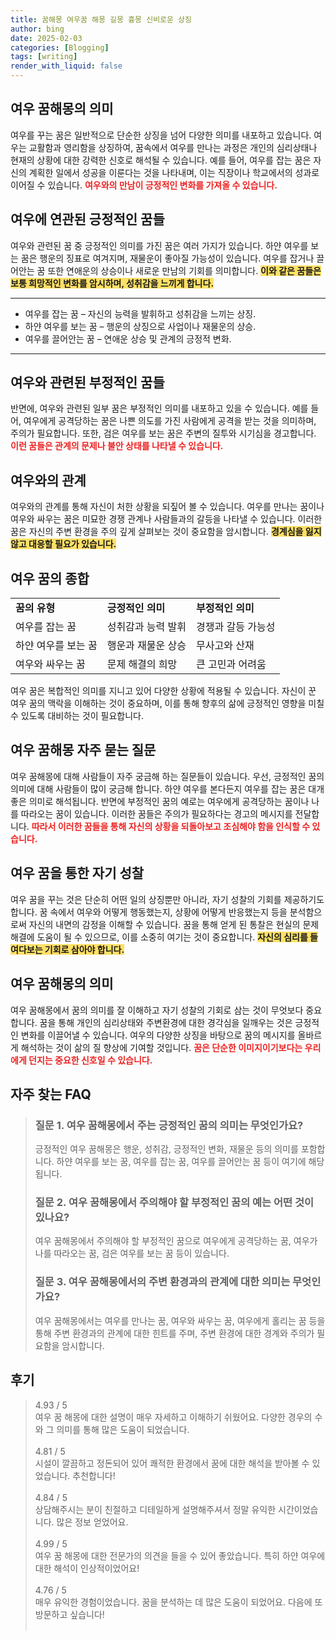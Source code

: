 ```yaml
---
title: 꿈해몽 여우꿈 해몽 길몽 흉몽 신비로운 상징
author: bing
date: 2025-02-03
categories: [Blogging]
tags: [writing]
render_with_liquid: false
---
```



<h2 id='여우꿈해몽의의미'>여우 꿈해몽의 의미</h2>

<p>여우를 꾸는 꿈은 일반적으로 단순한 상징을 넘어 다양한 의미를 내포하고 있습니다. 여우는 교활함과 영리함을 상징하여, 꿈속에서 여우를 만나는 과정은 개인의 심리상태나 현재의 상황에 대한 강력한 신호로 해석될 수 있습니다. 예를 들어, 여우를 잡는 꿈은 자신의 계획한 일에서 성공을 이룬다는 것을 나타내며, 이는 직장이나 학교에서의 성과로 이어질 수 있습니다. <b><span style="color: #ee2323;">여우와의 만남이 긍정적인 변화를 가져올 수 있습니다.</span></b></p>

<h2 id='여우에연관된긍정적인꿈들'>여우에 연관된 긍정적인 꿈들</h2>

<p>여우와 관련된 꿈 중 긍정적인 의미를 가진 꿈은 여러 가지가 있습니다. 하얀 여우를 보는 꿈은 행운의 징표로 여겨지며, 재물운이 좋아질 가능성이 있습니다. 여우를 잡거나 끌어안는 꿈 또한 연애운의 상승이나 새로운 만남의 기회를 의미합니다. <b><span style="background-color: #ffe066;">이와 같은 꿈들은 보통 희망적인 변화를 암시하며, 성취감을 느끼게 합니다.</span></b></p>

<hr />

<ul>
    <li>여우를 잡는 꿈 – 자신의 능력을 발휘하고 성취감을 느끼는 상징.</li>
    <li>하얀 여우를 보는 꿈 – 행운의 상징으로 사업이나 재물운의 상승.</li>
    <li>여우를 끌어안는 꿈 – 연애운 상승 및 관계의 긍정적 변화.</li>
</ul>

<hr />

<h2 id='여우와관련된부정적인꿈들'>여우와 관련된 부정적인 꿈들</h2>

<p>반면에, 여우와 관련된 일부 꿈은 부정적인 의미를 내포하고 있을 수 있습니다. 예를 들어, 여우에게 공격당하는 꿈은 나쁜 의도를 가진 사람에게 공격을 받는 것을 의미하며, 주의가 필요합니다. 또한, 검은 여우를 보는 꿈은 주변의 질투와 시기심을 경고합니다. <b><span style="color: #ee2323;">이런 꿈들은 관계의 문제나 불안 상태를 나타낼 수 있습니다.</span></b></p>

<h2 id='여우와의관계'>여우와의 관계</h2>

<p>여우와의 관계를 통해 자신이 처한 상황을 되짚어 볼 수 있습니다. 여우를 만나는 꿈이나 여우와 싸우는 꿈은 미묘한 경쟁 관계나 사람들과의 갈등을 나타낼 수 있습니다. 이러한 꿈은 자신의 주변 환경을 주의 깊게 살펴보는 것이 중요함을 암시합니다. <b><span style="background-color: #ffe066;">경계심을 잃지 않고 대응할 필요가 있습니다.</span></b></p>

<h2 id='여우꿈의종합'>여우 꿈의 종합</h2>

<table>
    <tr>
        <td><b>꿈의 유형</b></td>
        <td><b>긍정적인 의미</b></td>
        <td><b>부정적인 의미</b></td>
    </tr>
    <tr>
        <td>여우를 잡는 꿈</td>
        <td>성취감과 능력 발휘</td>
        <td>경쟁과 갈등 가능성</td>
    </tr>
    <tr>
        <td>하얀 여우를 보는 꿈</td>
        <td>행운과 재물운 상승</td>
        <td>무사고와 산재</td>
    </tr>
    <tr>
        <td>여우와 싸우는 꿈</td>
        <td>문제 해결의 희망</td>
        <td>큰 고민과 어려움</td>
    </tr>
</table>

<p>여우 꿈은 복합적인 의미를 지니고 있어 다양한 상황에 적용될 수 있습니다. 자신이 꾼 여우 꿈의 맥락을 이해하는 것이 중요하며, 이를 통해 향후의 삶에 긍정적인 영향을 미칠 수 있도록 대비하는 것이 필요합니다.</p>

<h2 id='여우꿈해몽자주묻는질문'>여우 꿈해몽 자주 묻는 질문</h2>

<p>여우 꿈해몽에 대해 사람들이 자주 궁금해 하는 질문들이 있습니다. 우선, 긍정적인 꿈의 의미에 대해 사람들이 많이 궁금해 합니다. 하얀 여우를 본다든지 여우를 잡는 꿈은 대개 좋은 의미로 해석됩니다. 반면에 부정적인 꿈의 예로는 여우에게 공격당하는 꿈이나 나를 따라오는 꿈이 있습니다. 이러한 꿈들은 주의가 필요하다는 경고의 메시지를 전달합니다. <b><span style="color: #ee2323;">따라서 이러한 꿈들을 통해 자신의 상황을 되돌아보고 조심해야 함을 인식할 수 있습니다.</span></b></p>

<h2 id='여우꿈을통한자기성찰'>여우 꿈을 통한 자기 성찰</h2>

<p>여우 꿈을 꾸는 것은 단순히 어떤 일의 상징뿐만 아니라, 자기 성찰의 기회를 제공하기도 합니다. 꿈 속에서 여우와 어떻게 행동했는지, 상황에 어떻게 반응했는지 등을 분석함으로써 자신의 내면의 감정을 이해할 수 있습니다. 꿈을 통해 얻게 된 통찰은 현실의 문제 해결에 도움이 될 수 있으므로, 이를 소중히 여기는 것이 중요합니다. <b><span style="background-color: #ffe066;">자신의 심리를 들여다보는 기회로 삼아야 합니다.</span></b></p>

<h2 id='여우꿈해몽의미'>여우 꿈해몽의 의미</h2>

<p>여우 꿈해몽에서 꿈의 의미를 잘 이해하고 자기 성찰의 기회로 삼는 것이 무엇보다 중요합니다. 꿈을 통해 개인의 심리상태와 주변환경에 대한 경각심을 일깨우는 것은 긍정적인 변화를 이끌어낼 수 있습니다. 여우의 다양한 상징을 바탕으로 꿈의 메시지를 올바르게 해석하는 것이 삶의 질 향상에 기여할 것입니다. <b><span style="color: #ee2323;">꿈은 단순한 이미지이기보다는 우리에게 던지는 중요한 신호일 수 있습니다.</span></b></p>


<h2 id='자주_찾는_FAQ'>자주 찾는 FAQ</h2>
<div itemscope="" itemtype="https://schema.org/FAQPage">
<blockquote>
<div itemscope="" itemprop="mainEntity" itemtype="https://schema.org/Question">
<h3 itemprop="name">질문 1. 여우 꿈해몽에서 주는 긍정적인 꿈의 의미는 무엇인가요?</h3>
<div itemscope="" itemprop="acceptedAnswer" itemtype="https://schema.org/Answer">
<span itemprop="text">
<p>긍정적인 여우 꿈해몽은 행운, 성취감, 긍정적인 변화, 재물운 등의 의미를 포함합니다. 하얀 여우를 보는 꿈, 여우를 잡는 꿈, 여우를 끌어안는 꿈 등이 여기에 해당됩니다.</p>
</span>
</div>
</div>
<div itemscope="" itemprop="mainEntity" itemtype="https://schema.org/Question">
<h3 itemprop="name">질문 2. 여우 꿈해몽에서 주의해야 할 부정적인 꿈의 예는 어떤 것이 있나요?</h3>
<div itemscope="" itemprop="acceptedAnswer" itemtype="https://schema.org/Answer">
<span itemprop="text">
<p>여우 꿈해몽에서 주의해야 할 부정적인 꿈으로 여우에게 공격당하는 꿈, 여우가 나를 따라오는 꿈, 검은 여우를 보는 꿈 등이 있습니다.</p>
</span>
</div>
</div>
<div itemscope="" itemprop="mainEntity" itemtype="https://schema.org/Question">
<h3 itemprop="name">질문 3. 여우 꿈해몽에서의 주변 환경과의 관계에 대한 의미는 무엇인가요?</h3>
<div itemscope="" itemprop="acceptedAnswer" itemtype="https://schema.org/Answer">
<span itemprop="text">
<p>여우 꿈해몽에서는 여우를 만나는 꿈, 여우와 싸우는 꿈, 여우에게 홀리는 꿈 등을 통해 주변 환경과의 관계에 대한 힌트를 주며, 주변 환경에 대한 경계와 주의가 필요함을 암시합니다.</p>
</span>
</div>
</div>
</blockquote>
</div>
<h2 id='후기'>후기</h2>
<div itemscope itemtype="https://schema.org/Product">
  <blockquote>
  <div itemprop="review" itemscope itemtype="https://schema.org/Review">
      <div itemprop="reviewRating" itemscope itemtype="https://schema.org/Rating"> <span itemprop="ratingValue">4.93</span> / <span itemprop="bestRating">5</span> </div>
      <span itemprop="reviewBody">여우 꿈 해몽에 대한 설명이 매우 자세하고 이해하기 쉬웠어요. 다양한 경우의 수와 그 의미를 통해 많은 도움이 되었습니다.</span>
  </div>
  <br>
  <div itemprop="review" itemscope itemtype="https://schema.org/Review">
      <div itemprop="reviewRating" itemscope itemtype="https://schema.org/Rating"> <span itemprop="ratingValue">4.81</span> / <span itemprop="bestRating">5</span> </div>
      <span itemprop="reviewBody">시설이 깔끔하고 정돈되어 있어 쾌적한 환경에서 꿈에 대한 해석을 받아볼 수 있었습니다. 추천합니다!</span>
  </div>
  <br>
  <div itemprop="review" itemscope itemtype="https://schema.org/Review">
      <div itemprop="reviewRating" itemscope itemtype="https://schema.org/Rating"> <span itemprop="ratingValue">4.84</span> / <span itemprop="bestRating">5</span> </div>
      <span itemprop="reviewBody">상담해주시는 분이 친절하고 디테일하게 설명해주셔서 정말 유익한 시간이었습니다. 많은 정보 얻었어요.</span>
  </div>
  <br>
  <div itemprop="review" itemscope itemtype="https://schema.org/Review">
      <div itemprop="reviewRating" itemscope itemtype="https://schema.org/Rating"> <span itemprop="ratingValue">4.99</span> / <span itemprop="bestRating">5</span> </div>
      <span itemprop="reviewBody">여우 꿈 해몽에 대한 전문가의 의견을 들을 수 있어 좋았습니다. 특히 하얀 여우에 대한 해석이 인상적이었어요!</span>
  </div>
  <br>
  <div itemprop="review" itemscope itemtype="https://schema.org/Review">
      <div itemprop="reviewRating" itemscope itemtype="https://schema.org/Rating"> <span itemprop="ratingValue">4.76</span> / <span itemprop="bestRating">5</span> </div>
      <span itemprop="reviewBody">매우 유익한 경험이었습니다. 꿈을 분석하는 데 많은 도움이 되었어요. 다음에 또 방문하고 싶습니다!</span>
  </div>
  <br>
  </blockquote>
</div>
